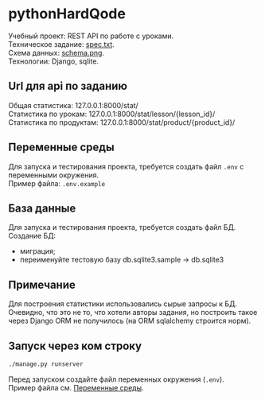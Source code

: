 # pythonHardQode

Учебный проект: REST API по работе с уроками.\
Техническое задание: [spec.txt](./spec.txt).\
Схема данных: [schema.png](./schema.png).\
Технологии: Django, sqlite.


## Url для api по заданию
Общая статистика: 127.0.0.1:8000/stat/ \
Статистика по урокам: 127.0.0.1:8000/stat/lesson/{lesson_id}/ \
Статистика по продуктам: 127.0.0.1:8000/stat/product/{product_id}/

## Переменные среды
Для запуска и тестирования проекта, требуется создать файл `.env` с переменными окружения.\
Пример файла: `.env.example`

## База данные
Для запуска и тестирования проекта, требуется создать файл БД.\
Создание БД:
 - миграция;
 - переименуйте тестовую базу db.sqlite3.sample -> db.sqlite3

## Примечание
Для построения статистики использовались сырые запросы к БД.
Очевидно, что это не то, что хотели авторы задания, но построить такое через Django ORM
не получилось (на ORM sqlalchemy строится норм).

## Запуск через ком строку
```sh
./manage.py runserver
```
Перед запуском создайте файл переменных окружения (`.env`).\
Пример файла см. [Переменные среды](#пример-файла).
